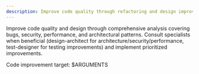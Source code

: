 ```yaml
---
description: Improve code quality through refactoring and design improvements
---
```


<!-- 
This command performs comprehensive code improvement with direct expert consultation.
Covers code quality, design patterns, security, and performance optimization.
Consults specialists when beneficial for thorough improvement strategy.
-->

Improve code quality and design through comprehensive analysis covering bugs, security, performance, and architectural patterns. Consult specialists when beneficial (design-architect for architecture/security/performance, test-designer for testing improvements) and implement prioritized improvements.

Code improvement target: $ARGUMENTS